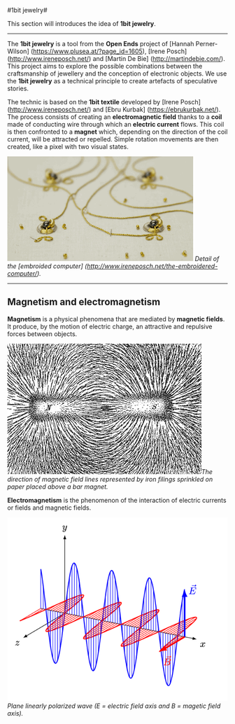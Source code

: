 #1bit jewelry#

This section will introduces the idea of **1bit jewelry**. 

***

The **1bit jewelry** is a tool from the **Open Ends** project of [Hannah Perner-Wilson] (https://www.plusea.at/?page_id=1605), [Irene Posch] (http://www.ireneposch.net/) and [Martin De Bie] (http://martindebie.com/). This project aims to explore the possible combinations between the craftsmanship of jewellery and the conception of electronic objects. We use the **1bit jewelry** as a technical principle to create artefacts of speculative stories.

The technic is based on the **1bit textile** developed by [Irene Posch] (http://www.ireneposch.net/) and [Ebru Kurbak] (https://ebrukurbak.net/). The process consists of creating an **electromagnetic field** thanks to a **coil** made of conducting wire through which an **electric current** flows. This coil is then confronted to a **magnet** which, depending on the direction of the coil current, will be attracted or repelled. Simple rotation movements are then created, like a pixel with two visual states. 

<img src=images/detail_embroidComputer.gif> *Detail of the [embroided computer] (http://www.ireneposch.net/the-embroidered-computer/).* 

***

## Magnetism and electromagnetism

**Magnetism** is a physical phenomena that are mediated by **magnetic fields**. It produce, by the motion of electric charge, an attractive and repulsive forces between objects.

<img src=images/MagnetField.png>*The direction of magnetic field lines represented by iron filings sprinkled on paper placed above a bar magnet.*

**Electromagnetism** is the phenomenon of the interaction of electric currents or fields and magnetic fields.

<img src=images/EM-Wave.gif>*Plane linearly polarized wave (E = electric field axis and B = magetic field axis).*


